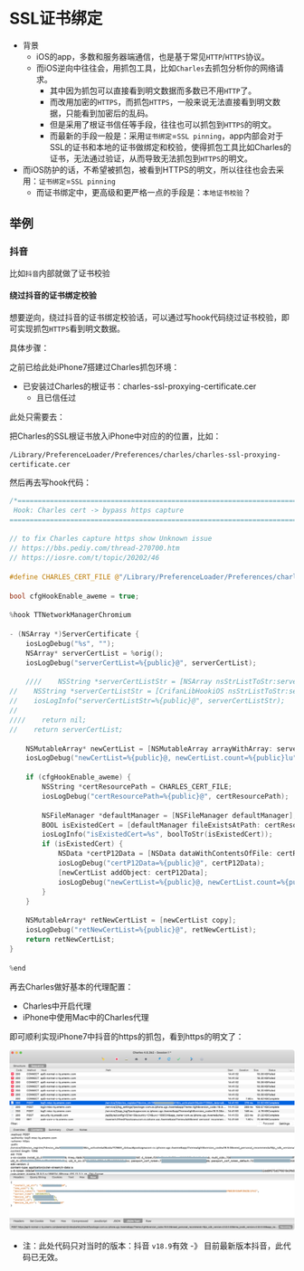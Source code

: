 # SSL证书绑定

* 背景
  * iOS的app，多数和服务器端通信，也是基于常见`HTTP`/`HTTPS`协议。
  * 而iOS逆向中往往会，用抓包工具，比如`Charles`去抓包分析你的网络请求。
    * 其中因为抓包可以直接看到明文数据而多数已不用`HTTP`了。
    * 而改用加密的`HTTPS`，而抓包`HTTPS`，一般来说无法直接看到明文数据，只能看到加密后的乱码。
    * 但是采用了根证书信任等手段，往往也可以抓包到`HTTPS`的明文。
    * 而最新的手段一般是：采用`证书绑定`=`SSL pinning`，app内部会对于SSL的证书和本地的证书做绑定和校验，使得抓包工具比如Charles的证书，无法通过验证，从而导致无法抓包到`HTTPS`的明文。
* 而iOS防护的话，不希望被抓包，被看到HTTPS的明文，所以往往也会去采用：`证书绑定`=`SSL pinning`
  * 而证书绑定中，更高级和更严格一点的手段是：`本地证书校验`？

## 举例

### 抖音

比如`抖音`内部就做了证书校验

#### 绕过抖音的证书绑定校验

想要逆向，绕过抖音的证书绑定校验话，可以通过写hook代码绕过证书校验，即可实现抓包`HTTPS`看到明文数据。

具体步骤：

之前已给此处iPhone7搭建过Charles抓包环境：

* 已安装过Charles的根证书：charles-ssl-proxying-certificate.cer
  * 且已信任过

此处只需要去：

把Charles的SSL根证书放入iPhone中对应的的位置，比如：

`/Library/PreferenceLoader/Preferences/charles/charles-ssl-proxying-certificate.cer`

然后再去写hook代码：

```c
/*==============================================================================
 Hook: Charles cert -> bypass https capture
==============================================================================*/

// to fix Charles capture https show Unknown issue
// https://bbs.pediy.com/thread-270700.htm
// https://iosre.com/t/topic/20202/46

#define CHARLES_CERT_FILE @"/Library/PreferenceLoader/Preferences/charles/charles-ssl-proxying-certificate.cer"

bool cfgHookEnable_aweme = true;

%hook TTNetworkManagerChromium

- (NSArray *)ServerCertificate {
    iosLogDebug("%s", "");
    NSArray* serverCertList = %orig();
    iosLogDebug("serverCertList=%{public}@", serverCertList);

    ////    NSString *serverCertListStr = [NSArray nsStrListToStr:serverCertList isSortList:FALSE isAddIndexPrefix:TRUE];
//    NSString *serverCertListStr = [CrifanLibHookiOS nsStrListToStr:serverCertList isSortList:FALSE isAddIndexPrefix:TRUE];
//    iosLogInfo("serverCertListStr=%{public}@", serverCertListStr);
//
////    return nil;
//    return serverCertList;

    NSMutableArray* newCertList = [NSMutableArray arrayWithArray: serverCertList];
    iosLogDebug("newCertList=%{public}@, newCertList.count=%{public}lu", newCertList, [newCertList count]);

    if (cfgHookEnable_aweme) {
        NSString *certResourcePath = CHARLES_CERT_FILE;
        iosLogDebug("certResourcePath=%{public}@", certResourcePath);

        NSFileManager *defaultManager = [NSFileManager defaultManager];
        BOOL isExistedCert = [defaultManager fileExistsAtPath: certResourcePath];
        iosLogInfo("isExistedCert=%s", boolToStr(isExistedCert));
        if (isExistedCert) {
            NSData *certP12Data = [NSData dataWithContentsOfFile: certResourcePath];
            iosLogDebug("certP12Data=%{public}@", certP12Data);
            [newCertList addObject: certP12Data];
            iosLogDebug("newCertList=%{public}@, newCertList.count=%{public}lu", newCertList, [newCertList count]);
        }
    }

    NSMutableArray* retNewCertList = [newCertList copy];
    iosLogDebug("retNewCertList=%{public}@", retNewCertList);
    return retNewCertList;
}

%end
```

再去Charles做好基本的代理配置：

* Charles中开启代理
* iPhone中使用Mac中的Charles代理

即可顺利实现iPhone7中抖音的https的抓包，看到https的明文了：

![charles_aweme_bypass_ssl_pinning](../../assets/img/charles_aweme_bypass_ssl_pinning.png)

* 注：此处代码只对当时的版本：抖音 `v18.9`有效 -》 目前最新版本抖音，此代码已无效。
